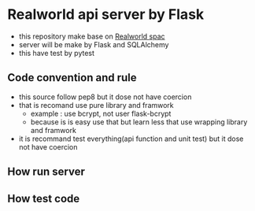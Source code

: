 # Realworld api server by Flask
 - this repository make base on [Realworld spac](https://github.com/gothinkster/realworld/tree/master/api)
 - server will be make by Flask and SQLAlchemy
 - this have test by pytest
 
 ## Code convention and rule
 - this source follow pep8 but it dose not have coercion
 - that is recomand use pure library and framwork
    - example : use bcrypt, not user flask-bcrypt
    - because is is easy use that but learn less that use wrapping library and framwork
 - it is recommand test everything(api function and unit test) but it dose not have coercion
 
 ## How run server
 
 ## How test code
 
 